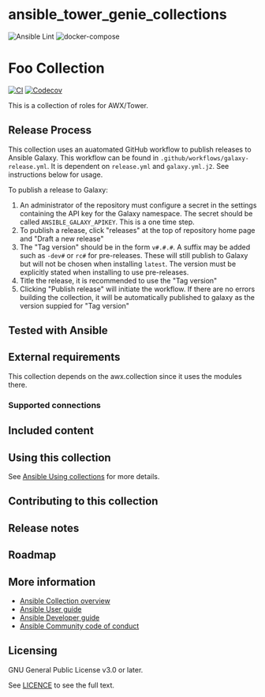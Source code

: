 # ansible_tower_genie_collections
![Ansible Lint](https://github.com/redhat-cop/automate_tower_genie_collections/workflows/Ansible%20Lint/badge.svg)
![docker-compose](https://github.com/redhat-cop/tower_configuration/workflows/docker-compose/badge.svg)

# Foo Collection
<!-- Add CI and code coverage badges here. Samples included below. -->
[![CI](https://github.com/ansible-collections/REPONAMEHERE/workflows/CI/badge.svg?event=push)](https://github.com/ansible-collections/REPONAMEHERE/actions) [![Codecov](https://img.shields.io/codecov/c/github/ansible-collections/REPONAMEHERE)](https://codecov.io/gh/ansible-collections/REPONAMEHERE)

<!-- Describe the collection and why a user would want to use it. What does the collection do? -->

This is a collection of roles for AWX/Tower.

## Release Process
This collection uses an auatomated GitHub workflow to publish releases to Ansible Galaxy. This workflow can be found in `.github/workflows/galaxy-release.yml`. It is dependent on `release.yml` and `galaxy.yml.j2`. See instructions below for usage.

To publish a release to Galaxy:
1) An administrator of the repository must configure a secret in the settings containing the API key for the Galaxy namespace. The secret should be called `ANSIBLE_GALAXY_APIKEY`. This is a one time step.
2) To publish a release, click "releases" at the top of repository home page and "Draft a new release"
3) The "Tag version" should be in the form `v#.#.#`. A suffix may be added such as `-dev#` or `rc#` for pre-releases. These will still publish to Galaxy but will not be chosen when installing `latest`. The version must be explicitly stated when installing to use pre-releases.
4) Title the release, it is recommended to use the "Tag version"
5) Clicking "Publish release" will initiate the workflow. If there are no errors building the collection, it will be automatically published to galaxy as the version suppied for "Tag version"

## Tested with Ansible

<!-- List the versions of Ansible the collection has been tested with. Must match what is in galaxy.yml. -->

## External requirements

This collection depends on the awx.collection since it uses the modules there.

### Supported connections
<!-- Optional. If your collection supports only specific connection types (such as HTTPAPI, netconf, or others), list them here. -->

## Included content

<!-- Galaxy will eventually list the module docs within the UI, but until that is ready, you may need to either describe your plugins etc here, or point to an external docsite to cover that information. -->

## Using this collection

<!--Include some quick examples that cover the most common use cases for your collection content. -->

See [Ansible Using collections](https://docs.ansible.com/ansible/latest/user_guide/collections_using.html) for more details.

## Contributing to this collection

<!--Describe how the community can contribute to your collection. At a minimum, include how and where users can create issues to report problems or request features for this collection.  List contribution requirements, including preferred workflows and necessary testing, so you can benefit from community PRs. If you are following general Ansible contributor guidelines, you can link to - [Ansible Community Guide](https://docs.ansible.com/ansible/latest/community/index.html). -->


## Release notes
<!--Add a link to a changelog.md file or an external docsite to cover this information. -->

## Roadmap

<!-- Optional. Include the roadmap for this collection, and the proposed release/versioning strategy so users can anticipate the upgrade/update cycle. -->

## More information

<!-- List out where the user can find additional information, such as working group meeting times, slack/IRC channels, or documentation for the product this collection automates. At a minimum, link to: -->

- [Ansible Collection overview](https://github.com/ansible-collections/overview)
- [Ansible User guide](https://docs.ansible.com/ansible/latest/user_guide/index.html)
- [Ansible Developer guide](https://docs.ansible.com/ansible/latest/dev_guide/index.html)
- [Ansible Community code of conduct](https://docs.ansible.com/ansible/latest/community/code_of_conduct.html)

## Licensing

<!-- Include the appropriate license information here and a pointer to the full licensing details. If the collection contains modules migrated from the ansible/ansible repo, you must use the same license that existed in the ansible/ansible repo. See the GNU license example below. -->

GNU General Public License v3.0 or later.

See [LICENCE](https://www.gnu.org/licenses/gpl-3.0.txt) to see the full text.
